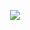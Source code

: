 <p align="center">
    <img src="https://github-profile-trophy.vercel.app/?username=YamoshiDev&theme=dracula&row=2&no-bg=true&column=3&margin-w=15&margin-h=15" />
  </p>

  <!-- Probando Ando - 1 -->